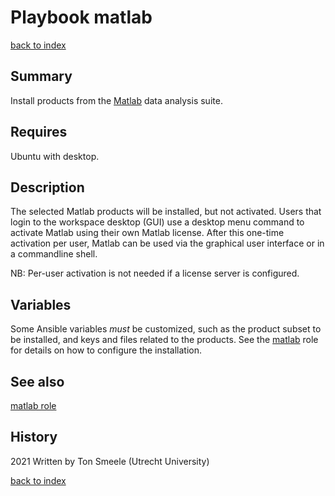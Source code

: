 # Playbook matlab
[back to index](../index.md#Playbooks)

## Summary
Install products from the [Matlab](https://nl.mathworks.com/) data analysis suite.

## Requires
Ubuntu with desktop.

## Description
The selected Matlab products will be installed, but not activated.  Users that login to the
workspace desktop (GUI) use a desktop menu command to activate Matlab using their own 
Matlab license. After this one-time activation per user, Matlab can be used via the
graphical user interface or in a commandline shell.

NB: Per-user activation is not needed if a license server is configured.

## Variables
Some Ansible variables *must* be customized, such as the product subset to be installed, and keys and files related to the products. 
See the [matlab](../roles/matlab.md) role for details on how to configure
the installation.

## See also
[matlab role](../roles/matlab.md)

## History
2021 Written by Ton Smeele (Utrecht University)

[back to index](../index.md#Playbooks)
